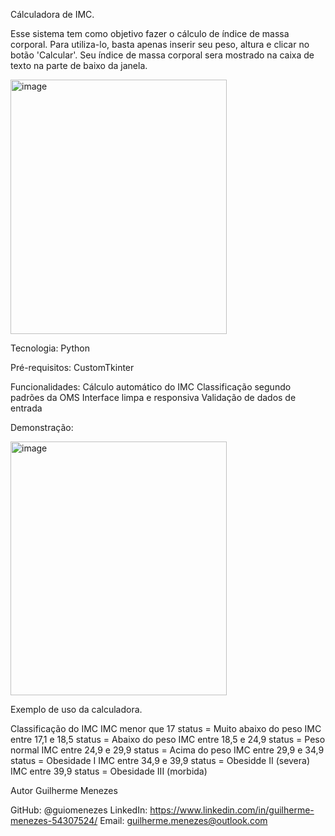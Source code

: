 Cálculadora de IMC.

Esse sistema tem como objetivo fazer o cálculo de índice de massa corporal.
Para utiliza-lo, basta apenas inserir seu peso, altura e clicar no botão 'Calcular'.
Seu índice de massa corporal sera mostrado na caixa de texto na parte de baixo da janela.


<img width="346" height="407" alt="image" src="https://github.com/user-attachments/assets/ede8c1bd-fe92-4a92-ae08-f5b4312baa18" />



Tecnologia:
Python

Pré-requisitos:
CustomTkinter

Funcionalidades:
Cálculo automático do IMC
Classificação segundo padrões da OMS
Interface limpa e responsiva
Validação de dados de entrada

Demonstração:

<img width="346" height="406" alt="image" src="https://github.com/user-attachments/assets/514cf2e4-6e61-4c43-9914-ffdf6c0108f4" />


Exemplo de uso da calculadora.

Classificação do IMC
IMC menor que 17 status = Muito abaixo do peso
IMC entre 17,1 e 18,5 status = Abaixo do peso
IMC entre 18,5 e 24,9 status = Peso normal
IMC entre 24,9 e 29,9 status = Acima do peso
IMC entre 29,9 e 34,9 status = Obesidade I
IMC entre 34,9 e 39,9 status = Obesidde II (severa)
IMC entre 39,9 status = Obesidade III (morbida)

Autor
Guilherme Menezes

GitHub: @guiomenezes
LinkedIn: https://www.linkedin.com/in/guilherme-menezes-54307524/
Email: guilherme.menezes@outlook.com

